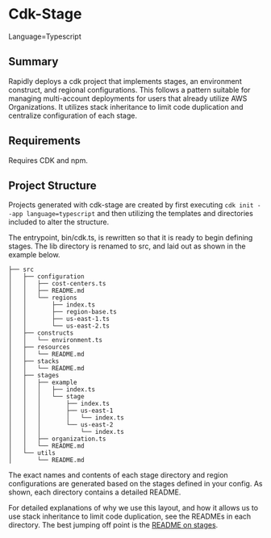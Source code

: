 # Cdk-Stage
Language=Typescript
## Summary
Rapidly deploys a cdk project that implements stages, an environment construct, and regional configurations. This follows a pattern suitable for managing multi-account deployments for users that already utilize AWS Organizations. It utilizes stack inheritance to limit code duplication and centralize configuration of each stage.

## Requirements
Requires CDK and npm.

## Project Structure
Projects generated with cdk-stage are created by first executing `cdk init --app language=typescript` and then utilizing the templates and directories included to alter the structure. 

The entrypoint, bin/cdk.ts, is rewritten so that it is ready to begin defining stages. The lib directory is renamed to src, and laid out as shown in the example below.

```
├── src
│   ├── configuration
│   │   ├── cost-centers.ts
│   │   ├── README.md
│   │   └── regions
│   │       ├── index.ts
│   │       ├── region-base.ts
│   │       ├── us-east-1.ts
│   │       └── us-east-2.ts
│   ├── constructs
│   │   └── environment.ts
│   ├── resources
│   │   └── README.md
│   ├── stacks
│   │   └── README.md
│   ├── stages
│   │   ├── example
│   │   │   ├── index.ts
│   │   │   └── stage
│   │   │       ├── index.ts
│   │   │       ├── us-east-1
│   │   │       │   └── index.ts
│   │   │       └── us-east-2
│   │   │           └── index.ts
│   │   ├── organization.ts
│   │   └── README.md
│   └── utils
│       └── README.md
```

The exact names and contents of each stage directory and region configurations are generated based on the stages defined in your config. As shown, each directory contains a detailed README.

For detailed explanations of why we use this layout, and how it allows us to use stack inheritance to limit code duplication, see the READMEs in each directory. The best jumping off point is the [README on stages](./templates/src-dir-template/stages/README.md).
